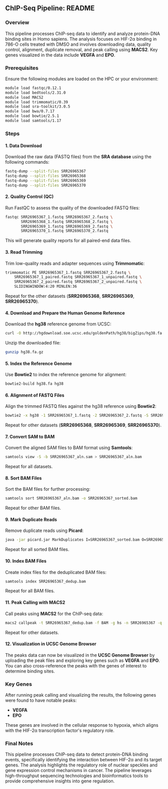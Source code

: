 
## ChIP-Seq Pipeline: README

### Overview
This pipeline processes ChIP-seq data to identify and analyze protein-DNA binding sites in Homo sapiens. The analysis focuses on HIF-2α binding in 786-O cells treated with DMSO and involves downloading data, quality control, alignment, duplicate removal, and peak calling using **MACS2**. Key genes visualized in the data include **VEGFA** and **EPO**.

### Prerequisites
Ensure the following modules are loaded on the HPC or your environment:
```bash
module load fastqc/0.12.1
module load bedtools/2.31.0
module load MACS2
module load trimmomatic/0.39
module load sra-toolkit/3.0.5
module load bwa/0.7.17
module load bowtie/2.5.1
module load samtools/1.17
```

### Steps

#### 1. Data Download
Download the raw data (FASTQ files) from the **SRA database** using the following commands:
```bash
fastq-dump --split-files SRR26965367
fastq-dump --split-files SRR26965368
fastq-dump --split-files SRR26965369
fastq-dump --split-files SRR26965370
```

#### 2. Quality Control (QC)
Run FastQC to assess the quality of the downloaded FASTQ files:
```bash
fastqc SRR26965367_1.fastq SRR26965367_2.fastq \
       SRR26965368_1.fastq SRR26965368_2.fastq \
       SRR26965369_1.fastq SRR26965369_2.fastq \
       SRR26965370_1.fastq SRR26965370_2.fastq
```
This will generate quality reports for all paired-end data files.

#### 3. Read Trimming
Trim low-quality reads and adapter sequences using **Trimmomatic**:
```bash
trimmomatic PE SRR26965367_1.fastq SRR26965367_2.fastq \
    SRR26965367_1_paired.fastq SRR26965367_1_unpaired.fastq \
    SRR26965367_2_paired.fastq SRR26965367_2_unpaired.fastq \
    SLIDINGWINDOW:4:20 MINLEN:36
```
Repeat for the other datasets (**SRR26965368**, **SRR26965369**, **SRR26965370**).

#### 4. Download and Prepare the Human Genome Reference
Download the **hg38** reference genome from UCSC:
```bash
curl -O http://hgdownload.soe.ucsc.edu/goldenPath/hg38/bigZips/hg38.fa.gz
```
Unzip the downloaded file:
```bash
gunzip hg38.fa.gz
```

#### 5. Index the Reference Genome
Use **Bowtie2** to index the reference genome for alignment:
```bash
bowtie2-build hg38.fa hg38
```

#### 6. Alignment of FASTQ Files
Align the trimmed FASTQ files against the hg38 reference using **Bowtie2**:
```bash
bowtie2 -x hg38 -1 SRR26965367_1.fastq -2 SRR26965367_2.fastq -S SRR26965367_aln.sam
```
Repeat for other datasets (**SRR26965368**, **SRR26965369**, **SRR26965370**).

#### 7. Convert SAM to BAM
Convert the aligned SAM files to BAM format using **Samtools**:
```bash
samtools view -S -b SRR26965367_aln.sam > SRR26965367_aln.bam
```
Repeat for all datasets.

#### 8. Sort BAM Files
Sort the BAM files for further processing:
```bash
samtools sort SRR26965367_aln.bam -o SRR26965367_sorted.bam
```
Repeat for other BAM files.

#### 9. Mark Duplicate Reads
Remove duplicate reads using **Picard**:
```bash
java -jar picard.jar MarkDuplicates I=SRR26965367_sorted.bam O=SRR26965367_dedup.bam M=SRR26965367_metrics.txt
```
Repeat for all sorted BAM files.

#### 10. Index BAM Files
Create index files for the deduplicated BAM files:
```bash
samtools index SRR26965367_dedup.bam
```
Repeat for all BAM files.

#### 11. Peak Calling with MACS2
Call peaks using **MACS2** for the ChIP-seq data:
```bash
macs2 callpeak -t SRR26965367_dedup.bam -f BAM -g hs -n SRR26965367 -q 0.01
```
Repeat for other datasets.

#### 12. Visualization in UCSC Genome Browser
The peaks data can now be visualized in the **UCSC Genome Browser** by uploading the peak files and exploring key genes such as **VEGFA** and **EPO**. You can also cross-reference the peaks with the genes of interest to determine binding sites.

### Key Genes
After running peak calling and visualizing the results, the following genes were found to have notable peaks:
- **VEGFA**
- **EPO**

These genes are involved in the cellular response to hypoxia, which aligns with the HIF-2α transcription factor's regulatory role.

### Final Notes
This pipeline processes ChIP-seq data to detect protein-DNA binding events, specifically identifying the interaction between HIF-2α and its target genes. The analysis highlights the regulatory role of nuclear speckles and gene expression control mechanisms in cancer. The pipeline leverages high-throughput sequencing technologies and bioinformatics tools to provide comprehensive insights into gene regulation.

